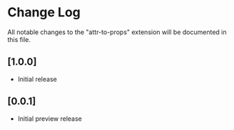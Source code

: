 # Change Log

All notable changes to the "attr-to-props" extension will be documented in this file.

## [1.0.0]

- Initial release

## [0.0.1]

- Initial preview release
